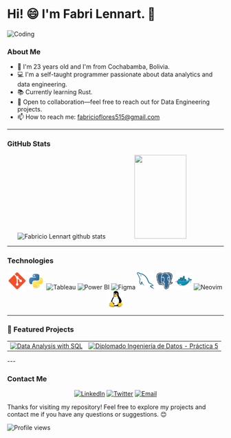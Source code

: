<h1> Hi! 😄 I'm Fabri Lennart. 🚀</h1>

<img align="center" alt="Coding" width="1000" height="450" src="https://media2.giphy.com/media/v1.Y2lkPTc5MGI3NjExYTFiazl0YWw3OW56Y3htbno5OHJ6cmljN3kzYmRkcDEwcWZ3ZHcxayZlcD12MV9pbnRlcm5hbF9naWZfYnlfaWQmY3Q9Zw/RbDKaczqWovIugyJmW/giphy.webp">

### About Me
- 🎂 I'm 23 years old and I'm from Cochabamba, Bolivia.
- 💻 I'm a self-taught programmer passionate about data analytics and data engineering.
- 📚 Currently learning Rust.
- 🚀 Open to collaboration—feel free to reach out for Data Engineering projects.
- 📫 How to reach me: fabricioflores515@gmail.com

---

### GitHub Stats
<div align="center">
  <img width="49%" height="195px" src="https://github-readme-stats.vercel.app/api?username=Fabrilennart5&show_icons=true&count_private=true&hide_border=true&title_color=ffffff&icon_color=6eff66&text_color=ffffff&bg_color=0d1117" alt="Fabricio Lennart github stats" />
  <img width="49%" height="195px" src="https://github-readme-stats-git-masterrstaa-rickstaa.vercel.app/api/top-langs/?username=Fabrilennart5&layout=compact&hide_border=true&title_color=ffffff&text_color=ffffff&bg_color=0d1117&langs_count=10" />
</div>

---

### Technologies
<div align="center">
  <img src="https://github.com/devicons/devicon/blob/master/icons/git/git-original.svg" title="Git" alt="Git" width="40" height="40"/>
  <img src="https://github.com/devicons/devicon/blob/master/icons/python/python-original.svg" title="Python" alt="Python" width="40" height="40"/>
  <img src="https://cdn.iconscout.com/icon/free/png-512/free-tableau-5376637-4489897.png?f=webp&w=256" title="Tableau" alt="Tableau" width="50" height="50"/>
  <img src="https://th.bing.com/th/id/R.3a646f7af36c19f92453a872e1a6a329?rik=NGLnMz%2bk6faQkw&riu=http%3a%2f%2fit.miami.edu%2f_assets%2fimages%2fO365_Power_BI.png&ehk=HBpjA2cY61UDu8947P%2f2Gm%2fB0yMsGkb7ZeS3AFO5hBs%3d&risl=&pid=ImgRaw&r=0" title="Power BI" alt="Power BI" width="40" height="40"/>
  <img src="https://logodownload.org/wp-content/uploads/2022/12/figma-logo-0-1536x1536.png" title="Figma" alt="Figma" width="40" height="40"/>
  <img src="https://github.com/devicons/devicon/blob/master/icons/mysql/mysql-original.svg" title="MySQL" alt="MySQL" width="40" height="40"/>
  <img src="https://github.com/devicons/devicon/blob/master/icons/postgresql/postgresql-original.svg" title="PostgreSQL" alt="PostgreSQL" width="40" height="40"/>
  <img src="https://raw.githubusercontent.com/devicons/devicon/master/icons/docker/docker-original.svg" title="Docker" alt="Docker" width="40" height="40"/>
  <img src="https://www.vectorlogo.zone/logos/neovimio/neovimio-icon.svg" title="Neovim" alt="Neovim" width="40" height="40"/>
  <img src="https://github.com/devicons/devicon/blob/master/icons/linux/linux-original.svg" title="Linux" alt="Linux" width="40" height="40"/>
</div>

---

### 📁 Featured Projects
<div align="left">
  <table>
    <tr>
      <td><a href="https://github.com/Fabrilennart5/Data-Analysis-with-SQL"><img src="https://github-readme-stats.vercel.app/api/pin/?username=Fabrilennart5&repo=Data-Analysis-with-SQL&theme=gruvbox" alt="Data Analysis with SQL" /></a></td>
      <td><a href="https://github.com/Fabrilennart5/diplomado_ingenieria_datos_practica_5"><img src="https://github-readme-stats.vercel.app/api/pin/?username=Fabrilennart5&repo=diplomado_ingenieria_datos_practica_5&theme=gruvbox" alt="Diplomado Ingeniería de Datos - Práctica 5" /></a></td>
    </tr>
  </table>
</div>
---

### Contact Me
<div align="center">
  <a href="https://www.linkedin.com/in/fabricio-lennart/"><img alt="LinkedIn" src="https://img.shields.io/badge/LinkedIn-Fabricio%20Lennart-blue?style=flat-square&logo=linkedin"></a>
  <a href="https://x.com/fabriciolennart?s=21&t=e-T5phUrAAGJAW77bjF0-Q"><img alt="Twitter" src="https://img.shields.io/badge/Twitter-Fabricio%20Lennart-blue?style=flat-square&logo=twitter"></a>
  <a href="mailto:fabricioflores515@gmail.com"><img alt="Email" src="https://img.shields.io/badge/Gmail-Fabricio%20Lennart-blue?style=flat-square&logo=gmail"></a>
</div>


Thanks for visiting my repository! Feel free to explore my projects and contact me if you have any questions or suggestions. 😊 <p align="left">
  <img src="https://komarev.com/ghpvc/?username=Fabrilennart5&label=Profile%20views&color=0e75b6&style=flat" alt="Profile views" />
</p>

